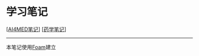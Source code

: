 # 学习笔记


[[AI4MED笔记]]
[[药学笔记]]

----
本笔记使用[Foam](https://foambubble.github.io/foam)建立

[//begin]: # "Autogenerated link references for markdown compatibility"
[AI4MED笔记]: ai4med笔记 "AI4Med笔记"
[药学笔记]: 药学笔记 "药学笔记"
[//end]: # "Autogenerated link references"